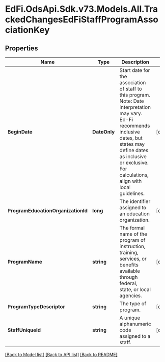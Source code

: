 # EdFi.OdsApi.Sdk.v73.Models.All.TrackedChangesEdFiStaffProgramAssociationKey

## Properties

Name | Type | Description | Notes
------------ | ------------- | ------------- | -------------
**BeginDate** | **DateOnly** | Start date for the association of staff to this program.  Note: Date interpretation may vary. Ed-Fi recommends inclusive dates, but states may define dates as inclusive or exclusive. For calculations, align with local guidelines. | [optional] 
**ProgramEducationOrganizationId** | **long** | The identifier assigned to an education organization. | [optional] 
**ProgramName** | **string** | The formal name of the program of instruction, training, services, or benefits available through federal, state, or local agencies. | [optional] 
**ProgramTypeDescriptor** | **string** | The type of program. | [optional] 
**StaffUniqueId** | **string** | A unique alphanumeric code assigned to a staff. | [optional] 

[[Back to Model list]](../../README.md#documentation-for-models) [[Back to API list]](../../README.md#documentation-for-api-endpoints) [[Back to README]](../../README.md)

